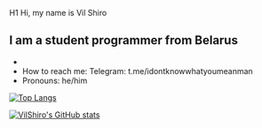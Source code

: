 H1 Hi, my name is Vil Shiro

## I am a student programmer from Belarus

- 
- How to reach me: Telegram: t.me/idontknowwhatyoumeanman
- Pronouns: he/him

[![Top Langs](https://github-readme-stats.vercel.app/api/top-langs/?username=VilShiro&layout=compact)](https://github.com/VilShiro/github-readme-stats)

[![VilShiro's GitHub stats](https://github-readme-stats.vercel.app/api?username=VilShiro)](https://github.com/VilShiro/github-readme-stats)
